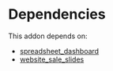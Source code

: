 # Dependencies

This addon depends on:

- [spreadsheet_dashboard](../../../../../oca-ocb-report/odoo-bringout-oca-ocb-spreadsheet_dashboard)
- [website_sale_slides](../../../../odoo-bringout-oca-ocb-website_sale_slides)
